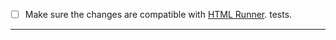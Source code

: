 - [ ] Make sure the changes are compatible with [HTML Runner](https://github.com/attiasas/ois-runners/blob/main/html-runner).
  tests.

-----